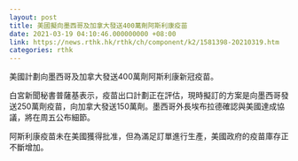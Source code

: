 ```yaml
---
layout: post
title: 美國擬向墨西哥及加拿大發送400萬劑阿斯利康疫苗
date: 2021-03-19 04:10:46.000000000 +08:00
link: https://news.rthk.hk/rthk/ch/component/k2/1581398-20210319.htm
categories: rthk
---
```


美國計劃向墨西哥及加拿大發送400萬劑阿斯利康新冠疫苗。

白宮新聞秘書普薩基表示，疫苗出口計劃正在評估，現時擬訂的方案是向墨西哥發送250萬劑疫苗，向加拿大發送150萬劑。墨西哥外長埃布拉德確認與美國達成協議，將在周五公布細節。

阿斯利康疫苗未在美國獲得批准，但為滿足訂單進行生產，美國政府的疫苗庫存正不斷增加。
